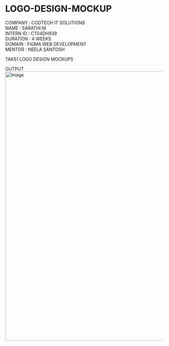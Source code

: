 # LOGO-DESIGN-MOCKUP
COMPANY : CODTECH IT SOLUTIONS  
NAME : SARATHI.M    
INTERN ID : CT04DH939   
DURATION : 4 WEEKS    
DOMAIN : FIGMA WEB DEVELOPMENT   
MENTOR : NEELA SANTOSH  

TAKS1 LOGO DESIGN MOCKUPS 

OUTPUT 
<img width="2286" height="856" alt="Image" src="https://github.com/user-attachments/assets/3f668368-3b56-40bc-bd6a-211edd264501" />
